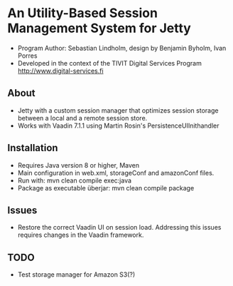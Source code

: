 An Utility-Based Session Management System for Jetty 
===============================================================
- Program Author: Sebastian Lindholm, design by Benjamin Byholm, Ivan Porres
- Developed in the context of the TIVIT Digital Services Program http://www.digital-services.fi

About
-----
- Jetty with a custom session manager that optimizes session storage between a local and a remote session store.
- Works with Vaadin 7.1.1 using Martin Rosin's PersistenceUIInithandler

Installation
------------
- Requires Java version 8 or higher, Maven
- Main configuration in web.xml, storageConf and amazonConf files.
- Run with: mvn clean compile exec:java 
- Package as executable überjar: mvn clean compile package 


Issues
------
- Restore the correct Vaadin UI on session load. Addressing this issues requires changes in the Vaadin framework.


TODO
-----
- Test storage manager for Amazon S3(?)

